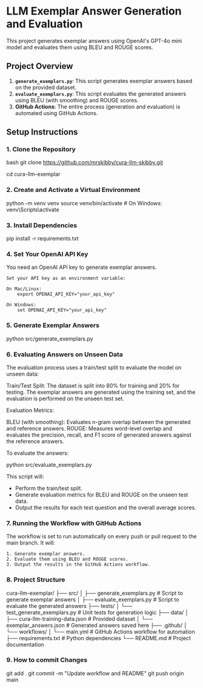 # LLM Exemplar Answer Generation and Evaluation

This project generates exemplar answers using OpenAI's GPT-4o mini model and evaluates them using BLEU and ROUGE scores.

## Project Overview

1. **`generate_exemplars.py`**: This script generates exemplar answers based on the provided dataset.
2. **`evaluate_exemplars.py`**: This script evaluates the generated answers using BLEU (with smoothing) and ROUGE scores.
3. **GitHub Actions**: The entire process (generation and evaluation) is automated using GitHub Actions.

## Setup Instructions

### 1. Clone the Repository

bash
git clone https://github.com/mrskibby/cura-llm-skibby.git

cd cura-llm-exemplar


### 2. Create and Activate a Virtual Environment

python -m venv venv
source venv/bin/activate  # On Windows: venv\Scripts\activate

### 3. Install Dependencies

pip install -r requirements.txt

### 4. Set Your OpenAI API Key

You need an OpenAI API key to generate exemplar answers.

    Set your API key as an environment variable:

    On Mac/Linux:
        export OPENAI_API_KEY="your_api_key"

    On Windows:
        set OPENAI_API_KEY="your_api_key"

### 5. Generate Exemplar Answers

python src/generate_exemplars.py

### 6. Evaluating Answers on Unseen Data

The evaluation process uses a train/test split to evaluate the model on unseen data:

Train/Test Split: The dataset is split into 80% for training and 20% for testing. The exemplar answers are generated using the training set, and the evaluation is performed on the unseen test set.

Evaluation Metrics:

BLEU (with smoothing): Evaluates n-gram overlap between the generated and reference answers.
ROUGE: Measures word-level overlap and evaluates the precision, recall, and F1 score of generated answers against the reference answers.

To evaluate the answers:

python src/evaluate_exemplars.py

This script will:

- Perform the train/test split.
- Generate evaluation metrics for BLEU and ROUGE on the unseen test data.
- Output the results for each test question and the overall average scores.

### 7. Running the Workflow with GitHub Actions
The workflow is set to run automatically on every push or pull request to the main branch. It will:

    1. Generate exemplar answers.
    2. Evaluate them using BLEU and ROUGE scores.
    3. Output the results in the GitHub Actions workflow.

### 8. Project Structure

cura-llm-exemplar/
├── src/
│   ├── generate_exemplars.py  # Script to generate exemplar answers
│   ├── evaluate_exemplars.py  # Script to evaluate the generated answers
├── tests/
│   └── test_generate_exemplars.py  # Unit tests for generation logic
├── data/
│   ├── cura-llm-training-data.json  # Provided dataset
│   └── exemplar_answers.json  # Generated answers saved here
├── .github/
│   └── workflows/
│       └── main.yml  # GitHub Actions workflow for automation
├── requirements.txt  # Python dependencies
└── README.md  # Project documentation

### 9. How to commit Changes

git add .
git commit -m "Update workflow and README"
git push origin main



